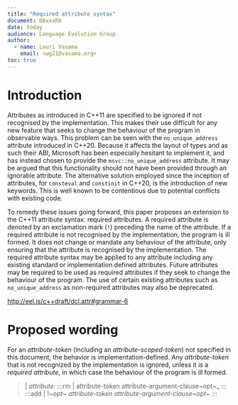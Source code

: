 ```yaml
---
title: "Required attribute syntax"
document: D0xxxR0
date: today
audience: Language Evolution Group
author:
  - name: Lauri Vasama
    email: <wg21@vasama.org>
toc: true
---
```


# Introduction

Attributes as introduced in C++11 are specified to be ignored if not recognised by the implementation. This makes their use difficult for any new feature that seeks to change the behaviour of the program in observable ways. This problem can be seen with the `no_unique_address` attribute introduced in C++20. Because it affects the layout of types and as such their ABI, Microsoft has been especially hesitant to implement it, and has instead chosen to provide the `msvc::no_unique_address` attribute. It may be argued that this functionality should not have been provided through an ignorable attribute. The alternative solution employed since the inception of attributes, for `consteval` and `constinit` in C++20, is the introduction of new keywords. This is well known to be contentious due to potential conflicts with existing code.

To remedy these issues going forward, this paper proposes an extension to the C++11 attribute syntax: required attributes. A required attribute is denoted by an exclamation mark (`!`) preceding the name of the attribute. If a required attribute is not recognised by the implementation, the program is ill formed. It does not change or mandate any behaviour of the attribute, only ensuring that the attribute is recognised by the implementation. The required attribute syntax may be applied to any attribute including any existing standard or implementation defined attributes. Future attributes may be required to be used as required attributes if they seek to change the behaviour of the program. The use of certain existing attributes such as `no_unique_address` as non-required attributes may also be deprecated.

http://eel.is/c++draft/dcl.attr#grammar-6

# Proposed wording

For an _attribute-token_ (including an _attribute-scoped-token_) not specified in this document, the behavior is implementation-defined. Any _attribute-token_ that is not recognized by the implementation is ignored, unless it is a _required attribute_, in which case the behaviour of the program is ill formed.

> | _attribute:_
:::rm
> |     attribute-token attribute-argument-clause~opt~_
:::
:::add
> |     !_~opt~ attribute-token attribute-argument-clause~opt~_
:::
